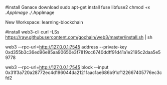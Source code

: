 #install Ganace
download
sudo apt-get install fuse libfuse2
chmod +x *.AppImage
./*.AppImage

New Workspace: learning-blockchain

#install web3-cli
curl -LSs https://raw.githubusercontent.com/gochain/web3/master/install.sh | sh

web3 --rpc-url=http://127.0.0.1:7545 address --private-key 0xd355b3c36ed96e85aa90650e3f7819cc6740ddff91d41a1e2195c2daa5e59778

web3 --rpc-url=http://127.0.0.1:7545 block --input 0x31f3a720a28772ec4d196044da21211aac1ae686b91cf122667405776ec3cfd2
